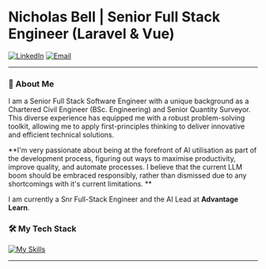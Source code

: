 # Nicholas Bell | Senior Full Stack Engineer (Laravel & Vue)

<a href="https://linkedin.com/in/nicholas-j-bell/"><img src="https://img.shields.io/badge/LinkedIn-0A66C2?style=for-the-badge&logo=linkedin&logoColor=white" alt="LinkedIn"/></a>
<a href="mailto:nicholasbell03@gmail.com"><img src="https://img.shields.io/badge/Email-D14836?style=for-the-badge&logo=gmail&logoColor=white" alt="Email"/></a>

---

### 👋 About Me

I am a Senior Full Stack Software Engineer with a unique background as a Chartered Civil Engineer (BSc. Engineering) and Senior Quantity Surveyor. This diverse experience has equipped me with a robust problem-solving toolkit, allowing me to apply first-principles thinking to deliver innovative and efficient technical solutions. 

**I'm very passionate about being at the forefront of AI utilisation as part of the development process, figuring out ways to maximise productivity, improve quality, and automate processes. I believe that the current LLM boom should be embraced responsibly, rather than dismissed due to any shortcomings with it's current limitations.  **

I am currently a Snr Full-Stack Engineer and the AI Lead at **Advantage Learn**. 


### 🛠️ My Tech Stack

[![My Skills](https://skillicons.dev/icons?i=laravel,php,js,ts,vue,mysql,postgres,pinia,redis,vite,html,tailwind,aws,docker,figma,firebase,supabase,yarn)](https://skillicons.dev)

---


<!--
**Nicholasbell03/Nicholasbell03** is a ✨ _special_ ✨ repository because its `README.md` (this file) appears on your GitHub profile.

Here are some ideas to get you started:

- 🔭 I’m currently working on ...
- 🌱 I’m currently learning ...
- 👯 I’m looking to collaborate on ...
- 🤔 I’m looking for help with ...
- 💬 Ask me about ...
- 📫 How to reach me: ...
- 😄 Pronouns: ...
- ⚡ Fun fact: ...
-->
